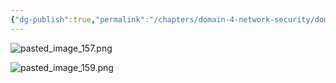 ```yaml
---
{"dg-publish":true,"permalink":"/chapters/domain-4-network-security/domain-4-network-security/4-10-virtual-private-network-vpn/","noteIcon":""}
---
```



![pasted_image_157.png](/img/user/pasted_image_157.png)

![pasted_image_159.png](/img/user/pasted_image_159.png)